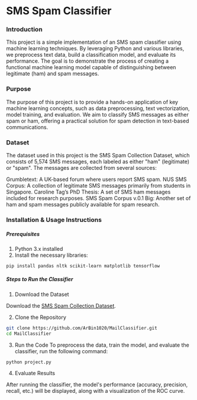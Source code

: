 # SMS Spam Classifier
### Introduction
This project is a simple implementation of an SMS spam classifier using machine learning techniques. By leveraging Python and various libraries, we preprocess text data, build a classification model, and evaluate its performance. The goal is to demonstrate the process of creating a functional machine learning model capable of distinguishing between legitimate (ham) and spam messages.

### Purpose
The purpose of this project is to provide a hands-on application of key machine learning concepts, such as data preprocessing, text vectorization, model training, and evaluation. We aim to classify SMS messages as either spam or ham, offering a practical solution for spam detection in text-based communications.

### Dataset
The dataset used in this project is the SMS Spam Collection Dataset, which consists of 5,574 SMS messages, each labeled as either "ham" (legitimate) or "spam". The messages are collected from several sources:

Grumbletext: A UK-based forum where users report SMS spam.
NUS SMS Corpus: A collection of legitimate SMS messages primarily from students in Singapore.
Caroline Tag’s PhD Thesis: A set of SMS ham messages included for research purposes.
SMS Spam Corpus v.0.1 Big: Another set of ham and spam messages publicly available for spam research.

### Installation & Usage Instructions
##### Prerequisites
1. Python 3.x installed
2. Install the necessary libraries:
```bash
pip install pandas nltk scikit-learn matplotlib tensorflow
```
##### Steps to Run the Classifier
1. Download the Dataset

Download the [SMS Spam Collection Dataset](https://www.kaggle.com/datasets/uciml/sms-spam-collection-dataset).

2. Clone the Repository
```bash
git clone https://github.com/ArBin1020/MailClassifier.git
cd MailClassifier
```
3. Run the Code
To preprocess the data, train the model, and evaluate the classifier, run the following command:
```bash
python project.py
```
4. Evaluate Results

After running the classifier, the model's performance (accuracy, precision, recall, etc.) will be displayed, along with a visualization of the ROC curve.

